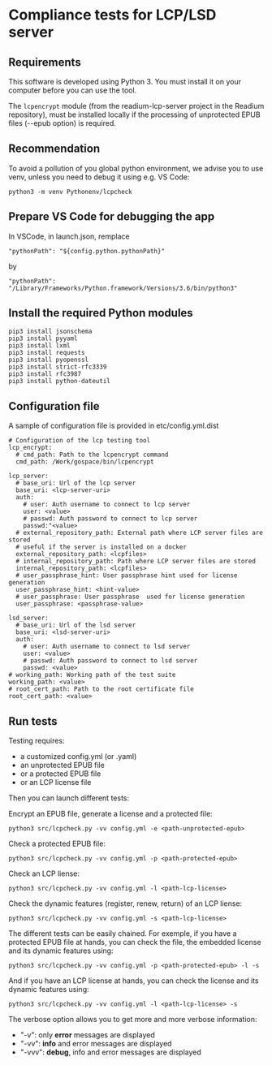 # Compliance tests for LCP/LSD server

## Requirements

This software is developed using Python 3. You must install it on your computer before you can use the tool.

The `lcpencrypt` module (from the readium-lcp-server project in the Readium repository), must be installed locally if the processing of unprotected EPUB files (--epub option) is required.

## Recommendation

To avoid a pollution of you global python environment, we advise you to use venv, unless you need to debug it using e.g. VS Code:
```
python3 -m venv Pythonenv/lcpcheck
```

## Prepare VS Code for debugging the app

In VSCode, in launch.json, remplace

```
"pythonPath": "${config.python.pythonPath}"
```

by 

```
"pythonPath": "/Library/Frameworks/Python.framework/Versions/3.6/bin/python3"
```

## Install the required Python modules

```
pip3 install jsonschema
pip3 install pyyaml
pip3 install lxml
pip3 install requests
pip3 install pyopenssl
pip3 install strict-rfc3339
pip3 install rfc3987
pip3 install python-dateutil
```

## Configuration file

A sample of configuration file is provided in etc/config.yml.dist

```
# Configuration of the lcp testing tool
lcp_encrypt:
  # cmd_path: Path to the lcpencrypt command
  cmd_path: /Work/gospace/bin/lcpencrypt
  
lcp_server:
  # base_uri: Url of the lcp server
  base_uri: <lcp-server-uri>
  auth:
    # user: Auth username to connect to lcp server
    user: <value>
    # passwd: Auth password to connect to lcp server
    passwd:"<value>
  # external_repository_path: External path where LCP server files are stored 
  # useful if the server is installed on a docker
  external_repository_path: <lcpfiles>
  # internal_repository_path: Path where LCP server files are stored
  internal_repository_path: <lcpfiles>
  # user_passphrase_hint: User passphrase hint used for license generation
  user_passphrase_hint: <hint-value>
  # user_passphrase: User passphrase  used for license generation
  user_passphrase: <passphrase-value>

lsd_server:
  # base_uri: Url of the lsd server
  base_uri: <lsd-server-uri>
  auth:
    # user: Auth username to connect to lsd server
    user: <value>
    # passwd: Auth password to connect to lsd server
    passwd: <value>
# working_path: Working path of the test suite
working_path: <value>
# root_cert_path: Path to the root certificate file
root_cert_path: <value>
```

## Run tests

Testing requires:

  - a customized config.yml (or .yaml)
  - an unprotected EPUB file
  - or a protected EPUB file
  - or an LCP license file

Then you can launch different tests:

Encrypt an EPUB file, generate a license and a protected file:

```
python3 src/lcpcheck.py -vv config.yml -e <path-unprotected-epub>
```

Check a protected EPUB file:

```
python3 src/lcpcheck.py -vv config.yml -p <path-protected-epub>
```

Check an LCP liense:

```
python3 src/lcpcheck.py -vv config.yml -l <path-lcp-license>
```

Check the dynamic features (register, renew, return) of an LCP liense:

```
python3 src/lcpcheck.py -vv config.yml -s <path-lcp-license>
```

The different tests can be easily chained. For exemple, if you have a protected EPUB file at hands, you can check the file, the embedded license and its dynamic features using: 

```
python3 src/lcpcheck.py -vv config.yml -p <path-protected-epub> -l -s
```

And if you have an LCP license at hands, you can check the license and its dynamic features using: 

```
python3 src/lcpcheck.py -vv config.yml -l <path-lcp-license> -s
```

The verbose option allows you to get more and more verbose information:
  - "-v": only **error** messages are displayed
  - "-vv": **info** and error messages are displayed
  - "-vvv": **debug**, info and error messages are displayed
